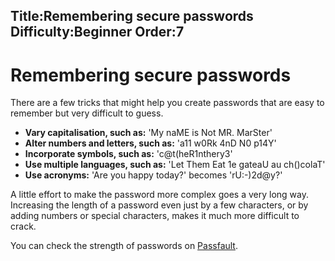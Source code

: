 Title:Remembering secure passwords
Difficulty:Beginner
Order:7
---
<h1>Remembering secure passwords</h1><p>There are a few tricks that might help you create passwords that are easy to remember but very difficult to guess.</p><p><ul><li><b>Vary capitalisation, such as:</b> 'My naME is Not MR. MarSter'</li><li><b>Alter numbers and letters, such as:</b> 'a11 w0Rk 4nD N0 p14Y'</li><li><b>Incorporate symbols, such as:</b> 'c@t(heR1nthery3'</li><li><b>Use multiple languages, such as:</b> 'Let Them Eat 1e gateaU au ch()colaT'</li><li><b>Use acronyms:</b> 'Are you happy today?' becomes 'rU:-)2d@y?'</li></ul></p><p>A little effort to make the password more complex goes a very long way. Increasing the length of a password even just by a few characters, or by adding numbers or special characters, makes it much more difficult to crack.</p><p>You can check the strength of passwords on <a href="https://passfault.appspot.com/password_strength.html">Passfault</a>.</p>